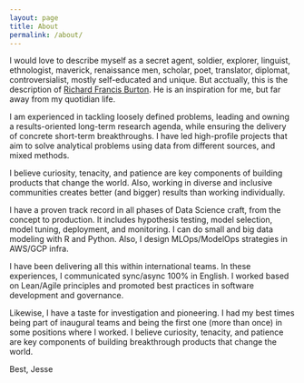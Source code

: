 ```yaml
---
layout: page
title: About
permalink: /about/
---
```


I would love to describe myself as a secret agent, soldier, explorer, linguist, ethnologist, maverick, renaissance men,  scholar, poet, translator, diplomat, controversialist, mostly self-educated and unique. But acctually, this is the description of [Richard Francis Burton](https://en.wikipedia.org/wiki/Richard_Francis_Burton). He is an inspiration for me, but far away from my quotidian life.

I am experienced in tackling loosely defined problems, leading and owning a results-oriented long-term research agenda, while ensuring the delivery of concrete short-term breakthroughs. I have led high-profile projects that aim to solve analytical problems using data from different sources, and mixed methods.

I believe curiosity, tenacity, and patience are key components of building products that change the world.
Also, working in diverse and inclusive communities creates better (and bigger) results than working individually.

I have a proven track record in all phases of Data Science craft, from the concept to production. It includes hypothesis testing, model selection, model tuning, deployment, and monitoring. I can do small and big data modeling with R and Python. Also, I design MLOps/ModelOps strategies in AWS/GCP infra.

I have been delivering all this within international teams. In these experiences, I communicated sync/async 100% in English. I worked based on Lean/Agile principles and promoted best practices in software development and governance.

Likewise, I have a taste for investigation and pioneering. I had my best times being part of inaugural teams and being the first one (more than once) in some positions where I worked. I believe curiosity, tenacity, and patience are key components of building breakthrough products that change the world.




Best,
Jesse